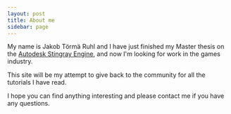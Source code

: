 ```yaml
---
layout: post
title: About me
sidebar: page
---
```


My name is Jakob Törmä Ruhl and I have just finished my Master thesis on the [Autodesk Stingray Engine](http://www.autodesk.com/products/stingray/overview), and now I'm looking for work in the games industry.

This site will be my attempt to give back to the community for all the tutorials I have read.

I hope you can find anything interesting and please contact me if you have any questions.
